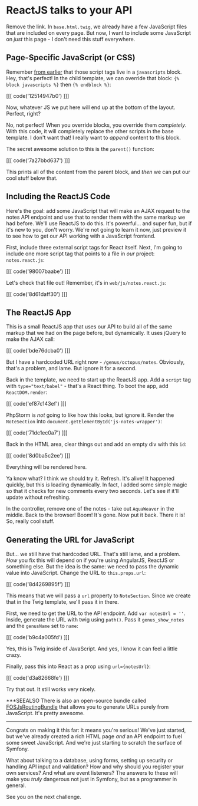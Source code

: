 # ReactJS talks to your API

Remove the link. In `base.html.twig`, we already have a few JavaScript files that
are included on every page. But now, I want to include some JavaScript on *just*
this page - I don't need this stuff everywhere.

## Page-Specific JavaScript (or CSS)

Remember [from earlier][1] that those script tags live in a `javascripts` block.
Hey, that's perfect! In the child template, we can override that block:
`{% block javascripts %}` then `{% endblock %}`:

[[[ code('12514947b0') ]]]

Now, whatever JS we put here will end up at the bottom of the layout. Perfect, right?

No, not perfect! When you override blocks, you override them *completely*. With this
code, it will completely replace the other scripts in the base template. I don't want
that! I really want to *append* content to this block.

The secret awesome solution to this is the `parent()` function:

[[[ code('7a27bbd637') ]]]

This prints all of the content from the parent block, and *then* we can put our
cool stuff below that.

## Including the ReactJS Code

Here's the goal: add some JavaScript that will make an AJAX request to the notes
API endpoint and use that to render them with the same markup we had before. We'll
use ReactJS to do this. It's powerful... and super fun, but if it's new to you, don't
worry. We're not going to learn it now, just preview it to see how to get our API
working with a JavaScript frontend.

First, include three external script tags for React itself. Next, I'm going to include
one more script tag that points to a file in *our* project: `notes.react.js`:

[[[ code('98007baabe') ]]]

Let's check that file out! Remember, it's in `web/js/notes.react.js`:

[[[ code('8d61daff30') ]]]

## The ReactJS App

This is a small ReactJS app that uses our API to build all of the same markup that
we had on the page before, but dynamically. It uses jQuery to make the AJAX call:

[[[ code('bde76dcba0') ]]]

But I have a hardcoded URL right now - `/genus/octopus/notes`. Obviously, that's
a problem, and lame. But ignore it for a second.

Back in the template, we need to start up the ReactJS app. Add a `script` tag with
`type="text/babel"` - that's a React thing. To boot the app, add `ReactDOM.render`:

[[[ code('ef87c143ef') ]]]

PhpStorm is *not* going to like how this looks, but ignore it. Render the
`NoteSection` into `document.getElementById('js-notes-wrapper')`:

[[[ code('71dc1ec0a7') ]]]

Back in the HTML area, clear things out and add an empty div with this `id`:

[[[ code('8d0ba5c2ee') ]]]

Everything will be rendered here.

Ya know what? I think we should try it. Refresh. It's alive! It happened quickly,
but this *is* loading dynamically. In fact, I added some simple magic so that it
checks for new comments every two seconds. Let's see if it'll update without refreshing.

In the controller, remove one of the notes - take out `AquaWeaver` in the middle.
Back to the browser! Boom! It's gone. Now put it back. There it is! So, really cool
stuff.

## Generating the URL for JavaScript

But... we still have that hardcoded URL. That's still lame, and a problem. *How*
you fix this will depend on if you're using AngularJS, ReactJS or something else.
But the idea is the same: we need to pass the dynamic value into JavaScript. Change
the URL to `this.props.url`:

[[[ code('8d4269895f') ]]]

This means that we will pass a `url` property to `NoteSection`. Since we create
that in the Twig template, we'll pass it in there.

First, we need to get the URL to the API endpoint. Add `var notesUrl = ''`. Inside,
generate the URL with twig using `path()`. Pass it `genus_show_notes` and the `genusName`
set to `name`:

[[[ code('b9c4a005fd') ]]]

Yes, this is Twig inside of JavaScript. And yes, I know it can feel a little crazy.

Finally, pass this into React as a prop using `url={notesUrl}`:

[[[ code('d3a82668fe') ]]]

Try that out. It still works very nicely.

***SEEALSO
There is also an open-source bundle called [FOSJsRoutingBundle][2] that allows
you to generate URLs purely from JavaScript. It's pretty awesome.
***

Congrats on making it this far: it means you're serious! We've just started, but
we've already created a rich HTML page *and* an API endpoint to fuel some sweet
JavaScript. And we're just starting to scratch the surface of Symfony.

What about talking to a database, using forms, setting up security or handling API
input and validation? How and why should you register your own services? And what
are event listeners? The answers to these will make you *truly* dangerous not just
in Symfony, but as a programmer in general.

See you on the next challenge.


[1]: http://knpuniversity.com/screencast/symfony/layout-assets
[2]: https://github.com/FriendsOfSymfony/FOSJsRoutingBundle
